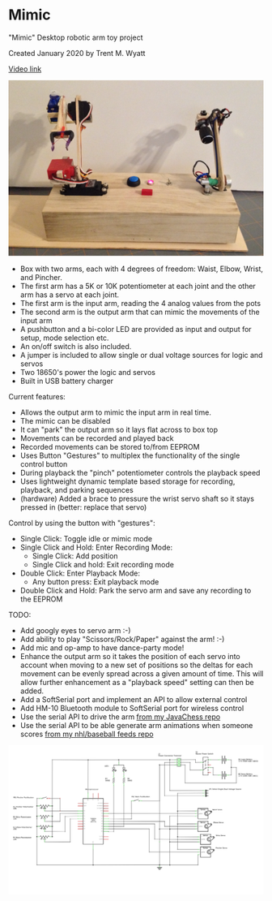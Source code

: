 # Mimic

"Mimic" Desktop robotic arm toy project

Created January 2020 by Trent M. Wyatt

[Video link](https://www.youtube.com/watch?v=EOwqZuc2aEc)

![](Mimic.png)

+ Box with two arms, each with 4 degrees of freedom: Waist, Elbow, Wrist, and Pincher.
+ The first arm has a 5K or 10K potentiometer at each joint and the other arm has a servo at each joint.
+ The first arm is the input arm, reading the 4 analog values from the pots
+ The second arm is the output arm that can mimic the movements of the input arm
+ A pushbutton and a bi-color LED are provided as input and output for setup, mode selection etc.
+ An on/off switch is also included.
+ A jumper is included to allow single or dual voltage sources for logic and servos
+ Two 18650's power the logic and servos
+ Built in USB battery charger

Current features:
 + Allows the output arm to mimic the input arm in real time.
 + The mimic can be disabled
 + It can "park" the output arm so it lays flat across to box top
 + Movements can be recorded and played back
 + Recorded movements can be stored to/from EEPROM
 + Uses Button "Gestures" to multiplex the functionality of the single control button
 + During playback the "pinch" potentiometer controls the playback speed
 + Uses lightweight dynamic template based storage for recording, playback, and parking sequences
 + (hardware) Added a brace to pressure the wrist servo shaft so it stays
     pressed in (better: replace that servo)

Control by using the button with "gestures":
  + Single Click:                Toggle idle or mimic mode
  + Single Click and Hold:       Enter Recording Mode:
    + Single Click:              Add position
    + Single Click and hold:     Exit recording mode
  + Double Click:                Enter Playback Mode:
    + Any button press:          Exit playback mode
  + Double Click and Hold:       Park the servo arm and save any recording to the EEPROM

TODO:
 + Add googly eyes to servo arm :-)
 + Add ability to play "Scissors/Rock/Paper" against the arm! :-)
 + Add mic and op-amp to have dance-party mode!
 + Enhance the output arm so it takes the position of each servo into account
     when moving to a new set of positions so the deltas for each movement
     can be evenly spread across a given amount of time. This will allow
     further enhancement as a "playback speed" setting can then be added.
 + Add a SoftSerial port and implement an API to allow external control
 + Add HM-10 Bluetooth module to SoftSerial port for wireless control
 + Use the serial API to drive the arm [from my JavaChess repo](https://github.com/ripred/JavaChess)
 + Use the serial API to be able generate arm animations when someone scores [from my nhl/baseball feeds repo](https://github.com/ripred/sportslist)

![](MimicSchematic.png)

